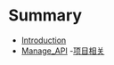# Summary

* [Introduction](README.md)
* [Manage_API](API/Manage_API/README.md)
  -[项目相关](API/Manage_API/Project/project.md)
